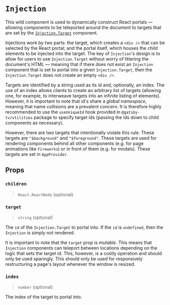 # `Injection`

This wild component is used to dynamically construct React portals &mdash;
allowing components to be teleported around the document to targets that are set
by the [`Injection.Target`](./components/Target/README.md) component.

Injections work by two parts: the target, which creates a `<div />` that can be
selected by the React portal; and the portal itself, which houses the child
elements to be injected into the target. The key of `Injection`'s design is to
allow for users to use `Injection.Target` without worry of littering the
document's HTML &mdash; meaning that if there does not exist an `Injection`
component that is set to portal into a given `Injection.Target`, then the
`Injection.Target` does not create an empty `<div />`.

Targets are identified by a string used as its id and, optionally, an index.
The use of an index allows clients to create an arbitrary list of targets
(allowing one, for example, to interweave targets into an infinite listing of
elements). However, it is important to note that id's share a *global
namespace*, meaning that name collisions are a prevalent concern. It is
therefore highly recommended to use the `useUniqueId` hook provided in
`@gatsby-tv/utilities` package to specify target ids (passing the ids down to
child components as necessary).

However, there are two targets that intentionally violate this rule. These
targets are `"$background"` and `"$foreground"`. These targets are used for
rendering components behind all other components (e.g. for page animations like
`Fireworks`) or in front of them (e.g. for modals). These targets are set in
`AppProvider`.

## Props

### `children`
> `React.ReactNode` (optional)

### `target`
> `string` (optional)

The `id` of the `Injection.Target` to portal into. If the `id` is `undefined`,
then the `Injection` is simply not rendered.

It is important to note that the `target` prop is *mutable*. This means that
`Injection` components can teleport between locations depending on the logic
that sets the target id. This, however, is a costly operation and should only be
used sparingly. This should only be used for responsively restructuring a page's
layout whenever the window is resized.

### `index`
> `number` (optional)

The index of the target to portal into.
